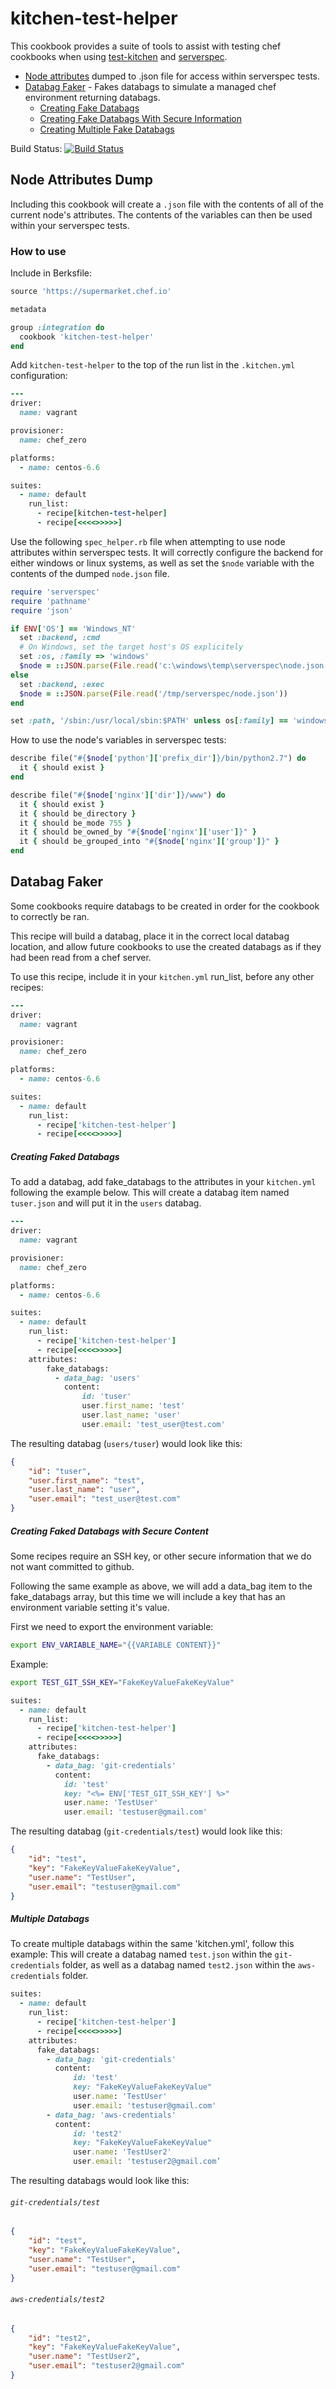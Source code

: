# kitchen-test-helper
This cookbook provides a suite of tools to assist with testing chef cookbooks when using [test-kitchen](https://github.com/test-kitchen/test-kitchen) and [serverspec](http://serverspec.org/).

- [Node attributes][node-attributes-dump] dumped to .json file for access within serverspec tests.
- [Databag Faker][data-bag-faker] - Fakes databags to simulate a managed chef environment returning databags.
  - [Creating Fake Databags][create-databags]
  - [Creating Fake Databags With Secure Information][secure-databags]
  - [Creating Multiple Fake Databags][multiple-databags]

[node-attributes-dump]: #node-attributes-dump
[data-bag-faker]: #databag-faker
[create-databags]: #creating-faked-databags
[secure-databags]: #creating-faked-databags-with-secure-content
[multiple-databags]: #multiple-databags

Build Status: [![Build Status](https://travis-ci.org/kbvincent/kitchen-test-helper.svg?branch=master)](https://travis-ci.org/kbvincent/kitchen-test-helper)


## Node Attributes Dump

Including this cookbook will create a `.json` file with the contents of all of the current node's attributes.  The contents of the variables can then be used within your serverspec tests.

### How to use

Include in Berksfile:
```ruby
source 'https://supermarket.chef.io'

metadata

group :integration do
  cookbook 'kitchen-test-helper'
end
```

Add `kitchen-test-helper` to the top of the run list in the `.kitchen.yml` configuration:
```ruby
---
driver:
  name: vagrant

provisioner:
  name: chef_zero

platforms:
  - name: centos-6.6

suites:
  - name: default
    run_list:
      - recipe[kitchen-test-helper]
      - recipe[<<<<>>>>>]
```

Use the following `spec_helper.rb` file when attempting to use node attributes within serverspec tests.  It will correctly configure the backend for either windows or linux systems, as well as set the `$node` variable with the contents of the dumped `node.json` file.
```ruby
require 'serverspec'
require 'pathname'
require 'json'

if ENV['OS'] == 'Windows_NT'
  set :backend, :cmd
  # On Windows, set the target host's OS explicitely
  set :os, :family => 'windows'
  $node = ::JSON.parse(File.read('c:\windows\temp\serverspec\node.json'))
else
  set :backend, :exec
  $node = ::JSON.parse(File.read('/tmp/serverspec/node.json'))
end

set :path, '/sbin:/usr/local/sbin:$PATH' unless os[:family] == 'windows'
```

How to use the node's variables in serverspec tests:
```ruby
describe file("#{$node['python']['prefix_dir']}/bin/python2.7") do
  it { should exist }
end

describe file("#{$node['nginx']['dir']}/www") do
  it { should exist }
  it { should be_directory }
  it { should be_mode 755 }
  it { should be_owned_by "#{$node['nginx']['user']}" }
  it { should be_grouped_into "#{$node['nginx']['group']}" }
end
```





## Databag Faker
Some cookbooks require databags to be created in order for the cookbook to correctly be ran.

This recipe will build a databag, place it in the correct local databag location, and allow future cookbooks to use the created databags as if they had been read from a chef server.

To use this recipe, include it in your `kitchen.yml` run_list, before any other recipes:

```ruby
---
driver:
  name: vagrant

provisioner:
  name: chef_zero

platforms:
  - name: centos-6.6

suites:
  - name: default
    run_list:
      - recipe['kitchen-test-helper']
      - recipe[<<<<>>>>>]
```

##### Creating Faked Databags
To add a databag, add fake_databags to the attributes in your `kitchen.yml` following the example below.
This will create a databag item named `tuser.json` and will put it in the `users` databag.

```ruby
---
driver:
  name: vagrant

provisioner:
  name: chef_zero

platforms:
  - name: centos-6.6

suites:
  - name: default
    run_list:
      - recipe['kitchen-test-helper']
      - recipe[<<<<>>>>>]
    attributes:
        fake_databags:
          - data_bag: 'users'
            content:
                id: 'tuser'
                user.first_name: 'test'
                user.last_name: 'user'
                user.email: 'test_user@test.com'
```

The resulting databag (`users/tuser`) would look like this:
```Json
{
    "id": "tuser",
    "user.first_name": "test",
    "user.last_name": "user",
    "user.email": "test_user@test.com"
}
```

##### Creating Faked Databags with Secure Content
Some recipes require an SSH key, or other secure information that we do not want committed to github.

Following the same example as above, we will add a data_bag item to the fake_databags array, but this time we will include a key that has an environment variable setting it's value.

First we need to export the environment variable:
```Bash
export ENV_VARIABLE_NAME="{{VARIABLE CONTENT}}"
```

Example:
```Bash
export TEST_GIT_SSH_KEY="FakeKeyValueFakeKeyValue"
```


```ruby
suites:
  - name: default
    run_list:
      - recipe['kitchen-test-helper']
      - recipe[<<<<>>>>>]
    attributes:
      fake_databags:
        - data_bag: 'git-credentials'
          content:
            id: 'test'
            key: "<%= ENV['TEST_GIT_SSH_KEY'] %>"
            user.name: 'TestUser'
            user.email: 'testuser@gmail.com'
```

The resulting databag (`git-credentials/test`) would look like this:
```Json
{
    "id": "test",
    "key": "FakeKeyValueFakeKeyValue",
    "user.name": "TestUser",
    "user.email": "testuser@gmail.com"
}
```

##### Multiple Databags
To create multiple databags within the same 'kitchen.yml', follow this example:
This will create a databag named `test.json` within the `git-credentials` folder, as well as a databag named `test2.json` within the `aws-credentials` folder.

```ruby
suites:
  - name: default
    run_list:
      - recipe['kitchen-test-helper']
      - recipe[<<<<>>>>>]
    attributes:
      fake_databags:
        - data_bag: 'git-credentials'
          content:
              id: 'test'
              key: "FakeKeyValueFakeKeyValue"
              user.name: 'TestUser'
              user.email: 'testuser@gmail.com'
        - data_bag: 'aws-credentials'
          content:
              id: 'test2'
              key: "FakeKeyValueFakeKeyValue"
              user.name: 'TestUser2'
              user.email: 'testuser2@gmail.com’
```

The resulting databags would look like this:
###### `git-credentials/test`
```Json
{
    "id": "test",
    "key": "FakeKeyValueFakeKeyValue",
    "user.name": "TestUser",
    "user.email": "testuser@gmail.com"
}
```

###### `aws-credentials/test2`
```Json
{
    "id": "test2",
    "key": "FakeKeyValueFakeKeyValue",
    "user.name": "TestUser2",
    "user.email": "testuser2@gmail.com"
}
```

